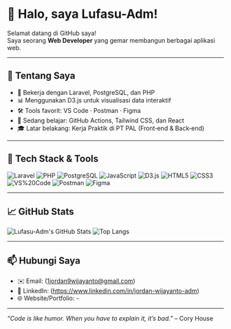 # 👋 Halo, saya Lufasu-Adm!

Selamat datang di GitHub saya!  
Saya seorang **Web Developer** yang gemar membangun berbagai aplikasi web.

---

## 🚀 Tentang Saya
- 🏢 Bekerja dengan Laravel, PostgreSQL, dan PHP  
- 📊 Menggunakan D3.js untuk visualisasi data interaktif  
- 🛠️ Tools favorit: VS Code · Postman · Figma  
- 🌱 Sedang belajar: GitHub Actions, Tailwind CSS, dan React  
- 🎓 Latar belakang: Kerja Praktik di PT PAL (Front‑end & Back‑end)

---

## 🧰 Tech Stack & Tools

![Laravel](https://img.shields.io/badge/-Laravel-red?logo=laravel)
![PHP](https://img.shields.io/badge/-PHP-blue?logo=php)
![PostgreSQL](https://img.shields.io/badge/-PostgreSQL-blue?logo=postgresql)
![JavaScript](https://img.shields.io/badge/-JavaScript-yellow?logo=javascript)
![D3.js](https://img.shields.io/badge/-D3.js-orange?logo=d3.js)
![HTML5](https://img.shields.io/badge/-HTML5-orange?logo=html5)
![CSS3](https://img.shields.io/badge/-CSS3-blue?logo=css3)
![VS%20Code](https://img.shields.io/badge/-VS%20Code-blue?logo=visual-studio-code)
![Postman](https://img.shields.io/badge/-Postman-orange?logo=postman)
![Figma](https://img.shields.io/badge/-Figma-pink?logo=figma)

---

## 📈 GitHub Stats

![Lufasu-Adm's GitHub Stats](https://github-readme-stats.vercel.app/api?username=Lufasu-Adm&show_icons=true&theme=tokyonight)
![Top Langs](https://github-readme-stats.vercel.app/api/top-langs/?username=Lufasu-Adm&layout=compact&theme=tokyonight)

---

## 📫 Hubungi Saya

- ✉️ Email: (1jordan9wijayanto@gmail.com) 
- 🔗 LinkedIn: (https://www.linkedin.com/in/jordan-wijayanto-adm)  
- 🌐 Website/Portfolio: -  

---

*“Code is like humor. When you have to explain it, it’s bad.”* – Cory House  
